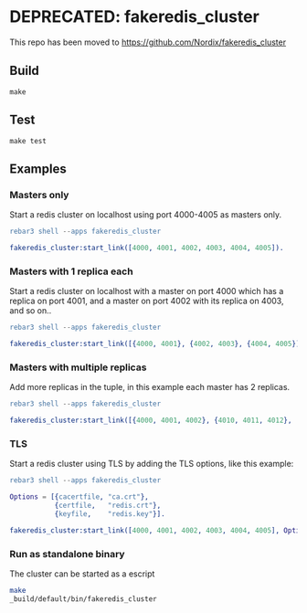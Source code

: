 # DEPRECATED: fakeredis_cluster

This repo has been moved to https://github.com/Nordix/fakeredis_cluster

## Build

```shell
make
```

## Test

```shell
make test
```

## Examples

### Masters only

Start a redis cluster on localhost using port 4000-4005 as masters only.

```erlang
rebar3 shell --apps fakeredis_cluster

fakeredis_cluster:start_link([4000, 4001, 4002, 4003, 4004, 4005]).
```

### Masters with 1 replica each

Start a redis cluster on localhost with a master on port 4000 which has a replica on port 4001,
and a master on port 4002 with its replica on 4003, and so on..

```erlang
rebar3 shell --apps fakeredis_cluster

fakeredis_cluster:start_link([{4000, 4001}, {4002, 4003}, {4004, 4005}]).
```

### Masters with multiple replicas

Add more replicas in the tuple, in this example each master has 2 replicas.

```erlang
rebar3 shell --apps fakeredis_cluster

fakeredis_cluster:start_link([{4000, 4001, 4002}, {4010, 4011, 4012},  {4020, 4021, 4022}]).
```

### TLS

Start a redis cluster using TLS by adding the TLS options, like this example:

```erlang
rebar3 shell --apps fakeredis_cluster

Options = [{cacertfile, "ca.crt"},
           {certfile,   "redis.crt"},
           {keyfile,    "redis.key"}].

fakeredis_cluster:start_link([4000, 4001, 4002, 4003, 4004, 4005], Options).
```

### Run as standalone binary

The cluster can be started as a escript

```bash
make
_build/default/bin/fakeredis_cluster
```
